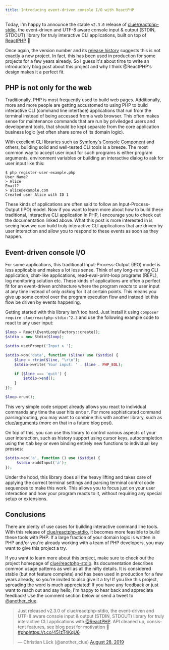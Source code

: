```yaml
---
title: Introducing event-driven console I/O with ReactPHP
---
```


Today, I'm happy to announce the stable `v2.3.0` release of [clue/reactphp-stdio](https://github.com/clue/reactphp-stdio), the event-driven and UTF-8 aware console input & output (STDIN, STDOUT) library for truly interactive CLI applications, built on top of [ReactPHP](https://reactphp.org/) 🎉

Once again, the version number and its [release history](https://github.com/clue/reactphp-stdio/releases) suggests this is not exactly a new project. In fact, this has been used in production for some projects for a few years already. So I guess it's about time to write an introductory blog post about this project and why I think @ReactPHP's design makes it a perfect fit.

## PHP is not only for the web

Traditionally, PHP is most frequently used to build web pages. Additionally, more and more people are getting accustomed to using PHP to build interactive CLI (command line interface) applications that run from the terminal instead of being accessed from a web browser. This often makes sense for maintenance commands that are run by priviledged users and development tools, that should be kept separate from the core application business logic (yet often share some of its domain logic).

With excellent CLI libraries such as [Symfony's Console Component](https://symfony.com/doc/current/components/console.html) and others, building solid and well-tested CLI tools is a breeze. The most common way to accept user input for such programs is either program arguments, environment variables or building an interactive dialog to ask for user input like this:

```terminal
$ php register-user-example.php
User Name?
> Alice
Email?
> alice@example.com
Created user Alice with ID 1
```

These kinds of applications are often said to follow an Input-Process-Output (IPO) model. Now if you want to learn more about how to build these traditional, interactive CLI application in PHP, I encourage you to check out the documentation linked above. What this post is more interested in is seeing how we can build truly interactive CLI applications that are driven by user interaction and allow you to respond to these events as soon as they happen.

## Event-driven console I/O

For some applications, this traditional Input-Process-Output (IPO) model is less applicable and makes a lot less sense. Think of any long-running CLI application, chat-like applications, read-eval-print-loop programs (REPL), log monitoring solution etc. These kinds of applications are often a perfect fit for an event-driven architecture where the program *reacts* to user input at any time instead of only *asking* for it at certain points. This means you give up some control over the program execution flow and instead let this flow be driven by events happening.

Getting started with this library isn't too hard. Just install it using `composer require clue/reactphp-stdio:^2.3` and use the following example code to react to any user input:

```php
$loop = React\EventLoop\Factory::create();
$stdio = new Stdio($loop);

$stdio->setPrompt('Input > ');

$stdio->on('data', function ($line) use ($stdio) {
    $line = rtrim($line, "\r\n");
    $stdio->write('Your input: ' . $line . PHP_EOL);

    if ($line === 'quit') {
        $stdio->end();
    }
});

$loop->run();
```

This very simple code snippet already allows you react to individual commands any time the user hits <kbd>enter</kbd>. For more sophisticated command parsing/routing, you may want to combine this with another library, such as [clue/arguments](https://github.com/clue/php-arguments) (more on that in a future blog post).

On top of this, you can use this library to control various aspects of your user interaction, such as history support using cursor keys, autocompletion using the <kbd>tab</kbd> key or even binding entirely new functions to individual key presses:

```php
$stdio->on('a', function () use ($stdio) {
     $stdio->addInput('ä');
});
```

Under the hood, this library does all the heavy lifting and takes care of applying the correct terminal settings and parsing terminal control code sequences to make this work. This allows you to focus just on your user interaction and how your program reacts to it, without requiring any special setup or extensions.

## Conclusions

There are plenty of use cases for building interactive command line tools. With this release of [clue/reactphp-stdio](https://github.com/clue/reactphp-stdio#quickstart-example), it becomes more feasible to build these tools with PHP. If a large fraction of your domain logic is written in PHP and/or you're already working with a team of PHP developers, you may want to give this project a try.

If you want to learn more about this project, make sure to check out the project homepage of [clue/reactphp-stdio](https://github.com/clue/reactphp-stdio). Its documentation describes common usage patterns as well as all the nifty details. It is considered stable (but not feature complete) and has been used in production for a few years already, so you're invited to also give it a try! If you like this project, spreading the word is much appreciated! If you have any feedback or just want to reach out and say hello, I'm happy to hear back and appreciate feedback! Use the comment section below or send a tweet to [@another_clue](https://twitter.com/another_clue).

<blockquote class="twitter-tweet"><p lang="en" dir="ltr">Just released v2.3.0 of clue/reactphp-stdio, the event-driven and UTF-8 aware console input &amp; output (STDIN, STDOUT) library for truly interactive CLI applications with <a href="https://twitter.com/reactphp?ref_src=twsrc%5Etfw">@ReactPHP</a>. API cleaned up, consistent features, see blog post for motivation 🐘 <a href="https://twitter.com/hashtag/php?src=hash&amp;ref_src=twsrc%5Etfw">#php</a><a href="https://t.co/451zT4KqU6">https://t.co/451zT4KqU6</a></p>&mdash; Christian Lück (@another_clue) <a href="https://twitter.com/another_clue/status/1166685622523879424?ref_src=twsrc%5Etfw">August 28, 2019</a></blockquote>
